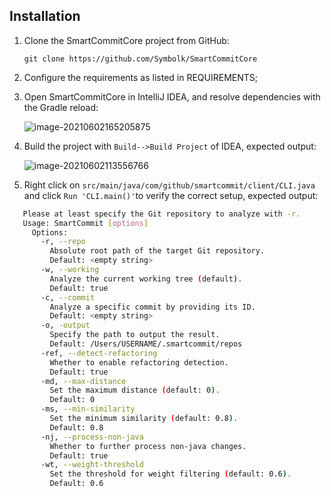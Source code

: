 ## Installation

1. Clone the SmartCommitCore project from GitHub:

   `````
   git clone https://github.com/Symbolk/SmartCommitCore
   `````

2. Configure the requirements as listed in REQUIREMENTS;

3. Open SmartCommitCore in IntelliJ IDEA, and resolve dependencies with the Gradle reload:

   ![image-20210602165205875](/imgs/image-20210602165205875.png?raw=true)

4. Build the project with `Build-->Build Project` of IDEA, expected output:

   ![image-20210602113556766](/imgs/image-20210602113556766.png?raw=true)

5. Right click on `src/main/java/com/github/smartcommit/client/CLI.java` and click `Run 'CLI.main()'`to verify the correct setup, expected output:

```sh
   Please at least specify the Git repository to analyze with -r.
   Usage: SmartCommit [options]
     Options:
       -r, --repo
         Absolute root path of the target Git repository.
         Default: <empty string>
       -w, --working
         Analyze the current working tree (default).
         Default: true
       -c, --commit
         Analyze a specific commit by providing its ID.
         Default: <empty string>
       -o, -output
         Specify the path to output the result.
         Default: /Users/USERNAME/.smartcommit/repos
       -ref, --detect-refactoring
         Whether to enable refactoring detection.
         Default: true
       -md, --max-distance
         Set the maximum distance (default: 0).
         Default: 0
       -ms, --min-similarity
         Set the minimum similarity (default: 0.8).
         Default: 0.8
       -nj, --process-non-java
         Whether to further process non-java changes.
         Default: true
       -wt, --weight-threshold
         Set the threshold for weight filtering (default: 0.6).
         Default: 0.6
```

